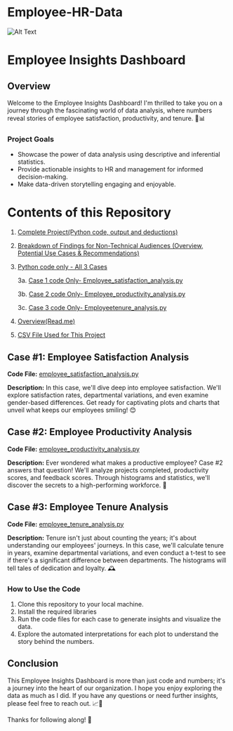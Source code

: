 # Employee-HR-Data 

![Alt Text](https://mir-s3-cdn-cf.behance.net/project_modules/fs/7df7c475521507.5c4f4a6978056.gif)

# Employee Insights Dashboard

## Overview

Welcome to the Employee Insights Dashboard! I'm thrilled to take you on a journey through the fascinating world of data analysis, where numbers reveal stories of employee satisfaction, productivity, and tenure. 🚀📊

### Project Goals

- Showcase the power of data analysis using descriptive and inferential statistics.
- Provide actionable insights to HR and management for informed decision-making.
- Make data-driven storytelling engaging and enjoyable.


# Contents of this Repository
1. [Complete Project(Python code, output and deductions)](https://github.com/Chisuso/Employee-HR-Data/blob/main/Employee_HR_Data_Analysis.ipynb) 

2. [Breakdown of Findings for Non-Technical Audiences (Overview, Potential Use Cases & Recommendations)](https://github.com/Chisuso/Employee-HR-Data/blob/main/Employee%20Insights%20Report.pdf)
   
3. [Python code only - All 3 Cases](https://github.com/Chisuso/Employee-HR-Data/blob/main/hr%20data%20main.py)
   
      3a. [Case 1 code Only- Employee_satisfaction_analysis.py](https://github.com/Chisuso/Employee-HR-Data/blob/main/employee_satisfaction_analysis.py)
   
      3b. [Case 2 code Only- Employee_productivity_analysis.py](https://github.com/Chisuso/Employee-HR-Data/blob/main/employee_tenure_analysis.py)
   
      3c. [Case 3 code Only- Employeetenure_analysis.py](https://github.com/Chisuso/Employee-HR-Data/blob/main/%20employee_productivity_analysis.py)
   
5. [Overview(Read.me)](https://github.com/Chisuso/Employee-HR-Data/blob/main/README.md)
6. [CSV File Used for This Project](https://github.com/Chisuso/Employee-HR-Data/blob/main/hr_dashboard_data.csv)


## Case #1: Employee Satisfaction Analysis

**Code File:** [employee_satisfaction_analysis.py](https://github.com/Chisuso/Employee-HR-Data/blob/main/employee_satisfaction_analysis.py)

**Description:** In this case, we'll dive deep into employee satisfaction. We'll explore satisfaction rates, departmental variations, and even examine gender-based differences. Get ready for captivating plots and charts that unveil what keeps our employees smiling! 😊

## Case #2: Employee Productivity Analysis

**Code File:** [employee_productivity_analysis.py](https://github.com/Chisuso/Employee-HR-Data/blob/main/employee_tenure_analysis.py)

**Description:** Ever wondered what makes a productive employee? Case #2 answers that question! We'll analyze projects completed, productivity scores, and feedback scores. Through histograms and statistics, we'll discover the secrets to a high-performing workforce. 🚀

## Case #3: Employee Tenure Analysis

**Code File:** [employee_tenure_analysis.py](https://github.com/Chisuso/Employee-HR-Data/blob/main/%20employee_productivity_analysis.py)

**Description:** Tenure isn't just about counting the years; it's about understanding our employees' journeys. In this case, we'll calculate tenure in years, examine departmental variations, and even conduct a t-test to see if there's a significant difference between departments. The histograms will tell tales of dedication and loyalty. 🕰️

### How to Use the Code

1. Clone this repository to your local machine.
2. Install the required libraries
3. Run the code files for each case to generate insights and visualize the data.
4. Explore the automated interpretations for each plot to understand the story behind the numbers.

## Conclusion

This Employee Insights Dashboard is more than just code and numbers; it's a journey into the heart of our organization. I hope you enjoy exploring the data as much as I did. If you have any questions or need further insights, please feel free to reach out. 📈💼

Thanks for following along! 🎉
